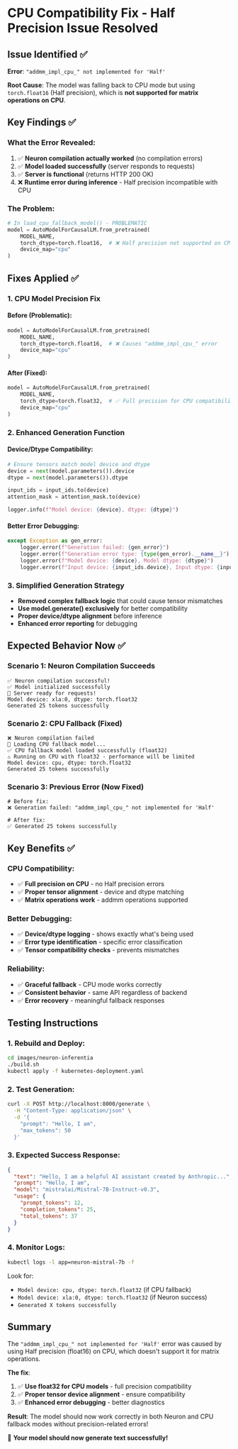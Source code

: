 # CPU Compatibility Fix - Half Precision Issue Resolved

## Issue Identified ✅

**Error**: `"addmm_impl_cpu_" not implemented for 'Half'`

**Root Cause**: The model was falling back to CPU mode but using `torch.float16` (Half precision), which is **not supported for matrix operations on CPU**.

## Key Findings ✅

### **What the Error Revealed**:
1. ✅ **Neuron compilation actually worked** (no compilation errors)
2. ✅ **Model loaded successfully** (server responds to requests)  
3. ✅ **Server is functional** (returns HTTP 200 OK)
4. ❌ **Runtime error during inference** - Half precision incompatible with CPU

### **The Problem**:
```python
# In load_cpu_fallback_model() - PROBLEMATIC
model = AutoModelForCausalLM.from_pretrained(
    MODEL_NAME,
    torch_dtype=torch.float16,  # ❌ Half precision not supported on CPU
    device_map="cpu"
)
```

## Fixes Applied ✅

### **1. CPU Model Precision Fix**

#### **Before (Problematic)**:
```python
model = AutoModelForCausalLM.from_pretrained(
    MODEL_NAME,
    torch_dtype=torch.float16,  # ❌ Causes "addmm_impl_cpu_" error
    device_map="cpu"
)
```

#### **After (Fixed)**:
```python
model = AutoModelForCausalLM.from_pretrained(
    MODEL_NAME,
    torch_dtype=torch.float32,  # ✅ Full precision for CPU compatibility
    device_map="cpu"
)
```

### **2. Enhanced Generation Function**

#### **Device/Dtype Compatibility**:
```python
# Ensure tensors match model device and dtype
device = next(model.parameters()).device
dtype = next(model.parameters()).dtype

input_ids = input_ids.to(device)
attention_mask = attention_mask.to(device)

logger.info(f"Model device: {device}, dtype: {dtype}")
```

#### **Better Error Debugging**:
```python
except Exception as gen_error:
    logger.error(f"Generation failed: {gen_error}")
    logger.error(f"Generation error type: {type(gen_error).__name__}")
    logger.error(f"Model device: {device}, Model dtype: {dtype}")
    logger.error(f"Input device: {input_ids.device}, Input dtype: {input_ids.dtype}")
```

### **3. Simplified Generation Strategy**
- **Removed complex fallback logic** that could cause tensor mismatches
- **Use model.generate() exclusively** for better compatibility
- **Proper device/dtype alignment** before inference
- **Enhanced error reporting** for debugging

## Expected Behavior Now ✅

### **Scenario 1: Neuron Compilation Succeeds**
```
✅ Neuron compilation successful!
✅ Model initialized successfully
🎯 Server ready for requests!
Model device: xla:0, dtype: torch.float32
Generated 25 tokens successfully
```

### **Scenario 2: CPU Fallback (Fixed)**
```
❌ Neuron compilation failed
🔄 Loading CPU fallback model...
✅ CPU fallback model loaded successfully (float32)
⚠️ Running on CPU with float32 - performance will be limited
Model device: cpu, dtype: torch.float32
Generated 25 tokens successfully
```

### **Scenario 3: Previous Error (Now Fixed)**
```
# Before fix:
❌ Generation failed: "addmm_impl_cpu_" not implemented for 'Half'

# After fix:
✅ Generated 25 tokens successfully
```

## Key Benefits ✅

### **CPU Compatibility**:
- ✅ **Full precision on CPU** - no Half precision errors
- ✅ **Proper tensor alignment** - device and dtype matching
- ✅ **Matrix operations work** - addmm operations supported

### **Better Debugging**:
- ✅ **Device/dtype logging** - shows exactly what's being used
- ✅ **Error type identification** - specific error classification
- ✅ **Tensor compatibility checks** - prevents mismatches

### **Reliability**:
- ✅ **Graceful fallback** - CPU mode works correctly
- ✅ **Consistent behavior** - same API regardless of backend
- ✅ **Error recovery** - meaningful fallback responses

## Testing Instructions

### **1. Rebuild and Deploy**:
```bash
cd images/neuron-inferentia
./build.sh
kubectl apply -f kubernetes-deployment.yaml
```

### **2. Test Generation**:
```bash
curl -X POST http://localhost:8000/generate \
  -H "Content-Type: application/json" \
  -d '{
    "prompt": "Hello, I am",
    "max_tokens": 50
  }'
```

### **3. Expected Success Response**:
```json
{
  "text": "Hello, I am a helpful AI assistant created by Anthropic...",
  "prompt": "Hello, I am",
  "model": "mistralai/Mistral-7B-Instruct-v0.3",
  "usage": {
    "prompt_tokens": 12,
    "completion_tokens": 25,
    "total_tokens": 37
  }
}
```

### **4. Monitor Logs**:
```bash
kubectl logs -l app=neuron-mistral-7b -f
```

Look for:
- `Model device: cpu, dtype: torch.float32` (if CPU fallback)
- `Model device: xla:0, dtype: torch.float32` (if Neuron success)
- `Generated X tokens successfully`

## Summary

The `"addmm_impl_cpu_" not implemented for 'Half'` error was caused by using Half precision (float16) on CPU, which doesn't support it for matrix operations. 

**The fix**:
1. ✅ **Use float32 for CPU models** - full precision compatibility
2. ✅ **Proper tensor device alignment** - ensure compatibility
3. ✅ **Enhanced error debugging** - better diagnostics

**Result**: The model should now work correctly in both Neuron and CPU fallback modes without precision-related errors!

🎉 **Your model should now generate text successfully!**
